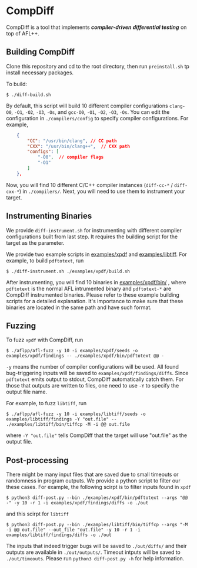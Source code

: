 # CompDiff
CompDiff is a tool that implements ***compiler-driven differential testing*** on top of AFL++.

## Building CompDiff

Clone this repository and cd to the root directory, then run `preinstall.sh` tp install necessary packages.

To build:
```shell
$ ./diff-build.sh
```
By default, this script will build 10 different compiler configurations `clang-O0`, `-O1`, `-O2`, `-O3`, `-Os`, and `gcc-O0`, `-O1`, `-O2`, `-O3`, `-Os`. You can edit the configuration in `./compilers/config` to specify compiler configurations. For example,
```json
    {
        "CC": "/usr/bin/clang", // CC path
        "CXX": "/usr/bin/clang++",  // CXX path
        "configs": [
            "-O0",  // compiler flags
            "-O1"
        ]
    },
```
Now, you will find 10 different C/C++ compiler instances (`diff-cc-*` / `diff-cxx-*`) in `./compilers/`. Next, you will need to use them to instrument your target.

## Instrumenting Binaries
We provide `diff-instrument.sh` for instrumenting with different compiler configurations built from last step.
It requires the building script for the target as the parameter.

We provide two example scripts in [examples/xpdf](examples/xpdf)  and [examples/libtiff](examples/libtiff). For example, to build `pdftotext`, run
```
$ ./diff-instrument.sh ./examples/xpdf/build.sh
```
After instrumenting, you will find 10 binaries in [examples/xpdf/bin/](examples/xpdf/bin)  , where `pdftotext` is the normal AFL intrumented binary and `pdftotext-*` are CompDiff instrumented binaries.
Please refer to these example building scripts for a detailed explanation.
It's importance to make sure that these binaries are located in the same path and have such format.


## Fuzzing
To fuzz `xpdf` with CompDiff, run
```
$ ./aflpp/afl-fuzz -y 10 -i examples/xpdf/seeds -o examples/xpdf/findings -- ./examples/xpdf/bin/pdftotext @@ -
```
`-y` means the number of compiler configurations will be used. All found bug-triggering inputs will be saved to `examples/xpdf/findings/diffs`.
Since `pdftotext` emits output to stdout, CompDiff automatically catch them. For those that outputs are written to files, one need to use `-Y` to specify the output file name.

For example, to fuzz `libtiff`, run
```
$ ./aflpp/afl-fuzz -y 10 -i examples/libtiff/seeds -o examples/libtiff/findings -Y "out.file" -- ./examples/libtiff/bin/tiffcp -M -i @@ out.file
```
where `-Y "out.file"` tells CompDiff that the target will use "out.file" as the output file.

## Post-processing
There might be many input files that are saved due to small timeouts or randomness in program outputs.
We provide a python script to filter our these cases.
For example, the following scirpt is to filter inputs found in `xpdf`
```
$ python3 diff-post.py --bin ./examples/xpdf/bin/pdftotext --args "@@ -" -y 10 -r 1 -i examples/xpdf/findings/diffs -o ./out
```

and this scirpt for `libtiff`
```
$ python3 diff-post.py --bin ./examples/libtiff/bin/tiffcp --args "-M -i @@ out.file" --out_file "out.file" -y 10 -r 1 -i examples/libtiff/findings/diffs -o ./out
```
The inputs that indeed trigger bugs will be saved to `./out/diffs/` and their outputs are available in `./out/outputs/`. Timeout intputs will be saved to `./out/timeouts`.
Please run `python3 diff-post.py -h` for help information.


